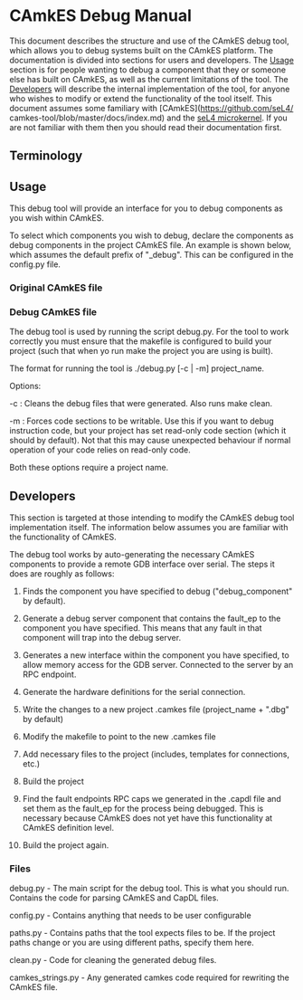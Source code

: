 # CAmkES Debug Manual

<!--
     Copyright 2014, NICTA

     This software may be distributed and modified according to the terms of
     the BSD 2-Clause license. Note that NO WARRANTY is provided.
     See "LICENSE_BSD2.txt" for details.

     @TAG(NICTA_BSD)
  -->

This document describes the structure and use of the CAmkES debug tool, which allows you to debug systems built on the CAmkES platform. The documentation is divided into sections for users and developers. The [Usage](#usage) section is for people wanting to debug a component that they or someone else has built on CAmkES, as well as the current limitations of the tool. The [Developers](#developers) will describe the internal implementation of the tool, for anyone who wishes to modify or extend the functionality of the tool itself.
This document assumes some familiary with [CAmkES](https://github.com/seL4/ camkes-tool/blob/master/docs/index.md) and the [seL4 microkernel](http://sel4.systems/). If you are not familiar with them then you should read their documentation first.

## Terminology

## Usage

This debug tool will provide an interface for you to debug components as you wish within CAmkES. 

To select which components you wish to debug, declare the components as debug components in the project CAmkES file. An example is shown below, which assumes the default prefix of "_debug". This can be configured in the config.py file.

### Original CAmkES file

### Debug CAmkES file

The debug tool is used by running the script debug.py. For the tool to work correctly you must ensure that the makefile is configured to build your project (such that when yo run make the project you are using is built).

The format for running the tool is ./debug.py [-c | -m] project_name.

Options:

-c : Cleans the debug files that were generated. Also runs make clean.

-m : Forces code sections to be writable. Use this if you want to debug instruction code, but your project has set read-only code section (which it should by default). Not that this may cause unexpected behaviour if normal operation of your code relies on read-only code.

Both these options require a project name.

## Developers

This section is targeted at those intending to modify the CAmkES debug tool
implementation itself. The information below assumes you are familiar with 
the functionality of CAmkES.

The debug tool works by auto-generating the necessary CAmkES components to provide a remote GDB interface over serial. The steps it does are roughly as follows:

1. Finds the component you have specified to debug ("debug_component" by default).

2. Generate a debug server component that contains the fault_ep to the component you have specified. This means that any fault in that component will trap into the debug server.

3. Generates a new interface within the component you have specified, to allow memory access for the GDB server. Connected to the server by an RPC endpoint.

4. Generate the hardware definitions for the serial connection.

5. Write the changes to a new project .camkes file (project_name + ".dbg" by default)

6. Modify the makefile to point to the new .camkes file

7. Add necessary files to the project (includes, templates for connections, etc.)

8. Build the project

9. Find the fault endpoints RPC caps we generated in the .capdl file and set them as the fault_ep for the process being debugged. This is necessary because CAmkES does not yet have this functionality at CAmkES definition level.

10. Build the project again.

### Files

debug.py - The main script for the debug tool. This is what you should run. Contains the code for parsing CAmkES and CapDL files.

config.py - Contains anything that needs to be user configurable

paths.py - Contains paths that the tool expects files to be. If the project paths change or you are using different paths, specify them here.

clean.py - Code for cleaning the generated debug files.

camkes_strings.py - Any generated camkes code required for rewriting the CAmkES file.